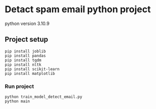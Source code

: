 # Detact spam email python project

python version 3.10.9

## Project setup
```
pip install joblib
pip install pandas
pip install tqdm
pip install nltk
pip install scikit-learn
pip install matplotlib
```
### Run project
```
python train_model_detect_email.py
python main
```



